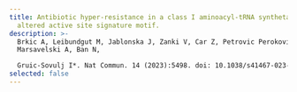 ```yaml
---
title: Antibiotic hyper-resistance in a class I aminoacyl-tRNA synthetase with
  altered active site signature motif.
description: >-
  Brkic A, Leibundgut M, Jablonska J, Zanki V, Car Z, Petrovic Perokovic V,
  Marsavelski A, Ban N,

  Gruic-Sovulj I*. Nat Commun. 14 (2023):5498. doi: 10.1038/s41467-023-41244-3.
selected: false
---
```

